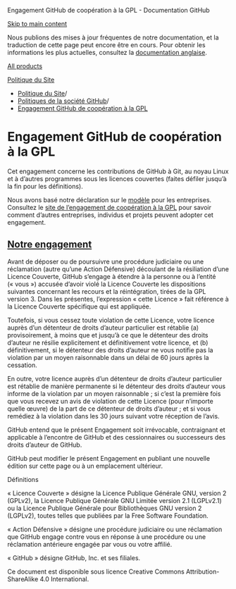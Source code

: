 Engagement GitHub de coopération à la GPL - Documentation GitHub

[Skip to main content](#main-content)

Nous publions des mises à jour fréquentes de notre documentation, et la traduction de cette page peut encore être en cours. Pour obtenir les informations les plus actuelles, consultez la [documentation anglaise](/en).

[All products](/fr)

[Politique du Site](/fr/site-policy)

* [Politique du Site](/fr/site-policy)/
* [Politiques de la société GitHub](/fr/site-policy/github-company-policies)/
* [Engagement GitHub de coopération à la GPL](/fr/site-policy/github-company-policies/github-gpl-cooperation-commitment)

Engagement GitHub de coopération à la GPL
==========

Cet engagement concerne les contributions de GitHub à Git, au noyau Linux et à d’autres programmes sous les licences couvertes (faites défiler jusqu’à la fin pour les définitions).

Nous avons basé notre déclaration sur le [modèle](https://github.com/gplcc/gplcc/blob/master/Company/GPL%20Cooperation%20Commitment-Company-Template.md) pour les entreprises. Consultez le [site de l’engagement de coopération à la GPL](https://gplcc.github.io/gplcc/) pour savoir comment d’autres entreprises, individus et projets peuvent adopter cet engagement.

[Notre engagement](#our-commitment)
----------

Avant de déposer ou de poursuivre une procédure judiciaire ou une réclamation (autre qu’une Action Défensive) découlant de la résiliation d’une Licence Couverte, GitHub s’engage à étendre à la personne ou à l’entité (« vous ») accusée d’avoir violé la Licence Couverte les dispositions suivantes concernant les recours et la réintégration, tirées de la GPL version 3. Dans les présentes, l’expression « cette Licence » fait référence à la Licence Couverte spécifique qui est appliquée.

Toutefois, si vous cessez toute violation de cette Licence, votre licence auprès d’un détenteur de droits d’auteur particulier est rétablie (a) provisoirement, à moins que et jusqu’à ce que le détenteur des droits d’auteur ne résilie explicitement et définitivement votre licence, et (b) définitivement, si le détenteur des droits d’auteur ne vous notifie pas la violation par un moyen raisonnable dans un délai de 60 jours après la cessation.

En outre, votre licence auprès d’un détenteur de droits d’auteur particulier est rétablie de manière permanente si le détenteur des droits d’auteur vous informe de la violation par un moyen raisonnable ; si c’est la première fois que vous recevez un avis de violation de cette Licence (pour n’importe quelle œuvre) de la part de ce détenteur de droits d’auteur ; et si vous remédiez à la violation dans les 30 jours suivant votre réception de l’avis.

GitHub entend que le présent Engagement soit irrévocable, contraignant et applicable à l’encontre de GitHub et des cessionnaires ou successeurs des droits d’auteur de GitHub.

GitHub peut modifier le présent Engagement en publiant une nouvelle édition sur cette page ou à un emplacement ultérieur.

Définitions

« Licence Couverte » désigne la Licence Publique Générale GNU, version 2 (GPLv2), la Licence Publique Générale GNU Limitée version 2.1 (LGPLv2.1) ou la Licence Publique Générale pour Bibliothèques GNU version 2 (LGPLv2), toutes telles que publiées par la Free Software Foundation.

« Action Défensive » désigne une procédure judiciaire ou une réclamation que GitHub engage contre vous en réponse à une procédure ou une réclamation antérieure engagée par vous ou votre affilié.

« GitHub » désigne GitHub, Inc. et ses filiales.

Ce document est disponible sous licence Creative Commons Attribution-ShareAlike 4.0 International.
